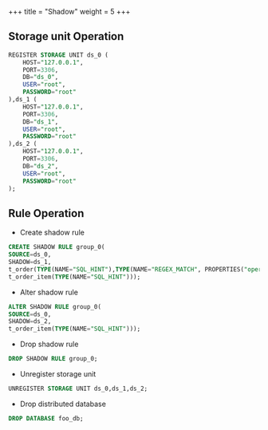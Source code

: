 +++
title = "Shadow"
weight = 5
+++

## Storage unit Operation

```sql
REGISTER STORAGE UNIT ds_0 (
    HOST="127.0.0.1",
    PORT=3306,
    DB="ds_0",
    USER="root",
    PASSWORD="root"
),ds_1 (
    HOST="127.0.0.1",
    PORT=3306,
    DB="ds_1",
    USER="root",
    PASSWORD="root"
),ds_2 (
    HOST="127.0.0.1",
    PORT=3306,
    DB="ds_2",
    USER="root",
    PASSWORD="root"
);
```

## Rule Operation

- Create shadow rule

```sql
CREATE SHADOW RULE group_0(
SOURCE=ds_0,
SHADOW=ds_1,
t_order(TYPE(NAME="SQL_HINT"),TYPE(NAME="REGEX_MATCH", PROPERTIES("operation"="insert","column"="user_id", "regex"='[1]'))), 
t_order_item(TYPE(NAME="SQL_HINT")));
```

- Alter shadow rule

```sql
ALTER SHADOW RULE group_0(
SOURCE=ds_0,
SHADOW=ds_2,
t_order_item(TYPE(NAME="SQL_HINT")));
```

- Drop shadow rule

```sql
DROP SHADOW RULE group_0;
```

- Unregister storage unit

```sql
UNREGISTER STORAGE UNIT ds_0,ds_1,ds_2;
```

- Drop distributed database

```sql
DROP DATABASE foo_db;
```
